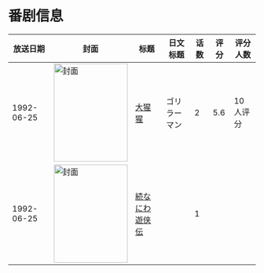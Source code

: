 # 番剧信息

|放送日期|封面|标题|日文标题|话数|评分|评分人数|
|---|---|---|---|---|---|---|
|1992-06-25|<img src="https://lain.bgm.tv/pic/cover/c/80/94/57670_ke5vv.jpg" alt="封面" style="width:150px;height:200px;object-fit:cover;">|[大猩猩](https://bangumi.tv/subject/57670)|ゴリラーマン|2|5.6|10人评分|
|1992-06-25|<img src="https://lain.bgm.tv/pic/cover/c/73/5e/508692_iQ6qP.jpg" alt="封面" style="width:150px;height:200px;object-fit:cover;">|[続なにわ遊侠伝](https://bangumi.tv/subject/508692)||1|||
